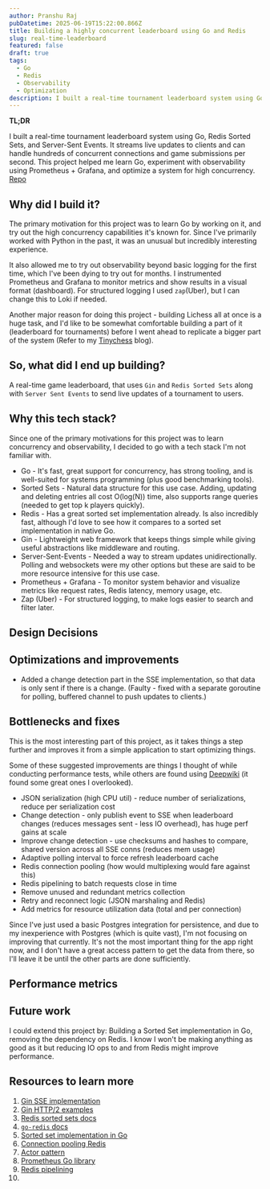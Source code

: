 ```yaml
---
author: Pranshu Raj
pubDatetime: 2025-06-19T15:22:00.866Z
title: Building a highly concurrent leaderboard using Go and Redis
slug: real-time-leaderboard
featured: false
draft: true
tags:
  - Go
  - Redis
  - Observability
  - Optimization
description: I built a real-time tournament leaderboard system using Go, Redis Sorted Sets, and Server-Sent Events. It streams live updates to clients and can handle hundreds of concurrent connections and game submissions per second.
---
```


**TL;DR**

I built a real-time tournament leaderboard system using Go, Redis Sorted Sets, and Server-Sent Events. It streams live updates to clients and can handle hundreds of concurrent connections and game submissions per second. This project helped me learn Go, experiment with observability using Prometheus + Grafana, and optimize a system for high concurrency. [Repo](https://github.com/pranshu-raj-211/leaderboard)

## Why did I build it?

The primary motivation for this project was to learn Go by working on it, and try out the high concurrency capabilities it's known for. Since I've primarily worked with Python in the past, it was an unusual but incredibly interesting experience.

It also allowed me to try out observability beyond basic logging for the first time, which I've been dying to try out for months. I instrumented Prometheus and Grafana to monitor metrics and show results in a visual format (dashboard). For structured logging I used `zap`(Uber), but I can change this to Loki if needed.

Another major reason for doing this project - building Lichess all at once is a huge task, and I'd like to be somewhat comfortable building a part of it (leaderboard for tournaments) before I went ahead to replicate a bigger part of the system (Refer to my [Tinychess](https://blog.pranshu-raj.me/posts/designing-tinychess) blog).

## So, what did I end up building?

A real-time game leaderboard, that uses `Gin` and `Redis Sorted Sets` along with `Server Sent Events` to send live updates of a tournament to users.

## Why this tech stack?

Since one of the primary motivations for this project was to learn concurrency and observability, I decided to go with a tech stack I'm not familiar with.

- Go - It's fast, great support for concurrency, has strong tooling, and is well-suited for systems programming (plus good benchmarking tools).
- Sorted Sets - Natural data structure for this use case. Adding, updating and deleting entries all cost O(log(N)) time, also supports range queries (needed to get top k players quickly).
- Redis - Has a great sorted set implementation already. Is also incredibly fast, although I'd love to see how it compares to a sorted set implementation in native Go.
- Gin - Lightweight web framework that keeps things simple while giving useful abstractions like middleware and routing.
- Server-Sent-Events - Needed a way to stream updates unidirectionally. Polling and websockets were my other options but these are said to be more resource intensive for this use case.
- Prometheus + Grafana - To monitor system behavior and visualize metrics like request rates, Redis latency, memory usage, etc.
- Zap (Uber) - For structured logging, to make logs easier to search and filter later.

## Design Decisions

## Optimizations and improvements

- Added a change detection part in the SSE implementation, so that data is only sent if there is a change. (Faulty - fixed with a separate goroutine for polling, buffered channel to push updates to clients.)

## Bottlenecks and fixes

This is the most interesting part of this project, as it takes things a step further and improves it from a simple application to start optimizing things.

Some of these suggested improvements are things I thought of while conducting performance tests, while others are found using [Deepwiki](https://deepwiki.com) (it found some great ones I overlooked).

- JSON serialization (high CPU util) - reduce number of serializations, reduce per serialization cost
- Change detection - only publish event to SSE when leaderboard changes (reduces messages sent - less IO overhead), has huge perf gains at scale
- Improve change detection - use checksums and hashes to compare, shared version across all SSE conns (reduces mem usage)
- Adaptive polling interval to force refresh leaderboard cache
- Redis connection pooling (how would multiplexing would fare against this)
- Redis pipelining to batch requests close in time
- Remove unused and redundant metrics collection
- Retry and reconnect logic (JSON marshaling and Redis)
- Add metrics for resource utilization data (total and per connection)

Since I've just used a basic Postgres integration for persistence, and due to my inexperience with Postgres (which is quite vast), I'm not focusing on improving that currently. It's not the most important thing for the app right now, and I don't have a great access pattern to get the data from there, so I'll leave it be until the other parts are done sufficiently.

## Performance metrics

## Future work

I could extend this project by:
  Building a Sorted Set implementation in Go, removing the dependency on Redis. I know I won't be making anything as good as it but reducing IO ops to and from Redis might improve performance.

## Resources to learn more

1. [Gin SSE implementation]()
2. [Gin HTTP/2 examples]()
3. [Redis sorted sets docs]()
4. [`go-redis` docs]()
5. [Sorted set implementation in Go]()
6. [Connection pooling Redis]()
7. [Actor pattern]()
8. [Prometheus Go library]()
9. [Redis pipelining]()
10. 